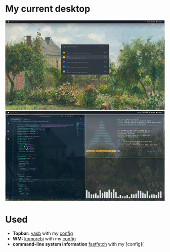 # My current desktop
![](assets/1.png)
![](assets/2.png)

# Used
- **Topbar:** [yasb](https://github.com/amnweb/yasb) with my [config](configs/yasb)
- **WM:** [komorebi](https://github.com/LGUG2Z/komorebi) with my [config](configs/komorebi.json)
- **command-line system information** [fastfetch](https://github.com/fastfetch-cli/fastfetch) with my [config](

